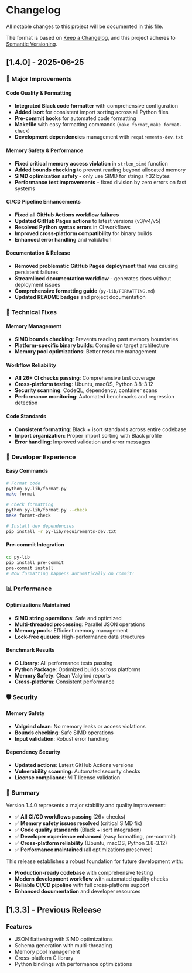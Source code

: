 # Changelog

All notable changes to this project will be documented in this file.

The format is based on [Keep a Changelog](https://keepachangelog.com/en/1.0.0/),
and this project adheres to [Semantic Versioning](https://semver.org/spec/v2.0.0.html).

## [1.4.0] - 2025-06-25

### 🚀 Major Improvements

#### Code Quality & Formatting
- **Integrated Black code formatter** with comprehensive configuration
- **Added isort** for consistent import sorting across all Python files
- **Pre-commit hooks** for automated code formatting
- **Makefile** with easy formatting commands (`make format`, `make format-check`)
- **Development dependencies** management with `requirements-dev.txt`

#### Memory Safety & Performance
- **Fixed critical memory access violation** in `strlen_simd` function
- **Added bounds checking** to prevent reading beyond allocated memory
- **SIMD optimization safety** - only use SIMD for strings ≥32 bytes
- **Performance test improvements** - fixed division by zero errors on fast systems

#### CI/CD Pipeline Enhancements
- **Fixed all GitHub Actions workflow failures**
- **Updated GitHub Pages actions** to latest versions (v3/v4/v5)
- **Resolved Python syntax errors** in CI workflows
- **Improved cross-platform compatibility** for binary builds
- **Enhanced error handling** and validation

#### Documentation & Release
- **Removed problematic GitHub Pages deployment** that was causing persistent failures
- **Streamlined documentation workflow** - generates docs without deployment issues
- **Comprehensive formatting guide** (`py-lib/FORMATTING.md`)
- **Updated README badges** and project documentation

### 🔧 Technical Fixes

#### Memory Management
- **SIMD bounds checking**: Prevents reading past memory boundaries
- **Platform-specific binary builds**: Compile on target architecture
- **Memory pool optimizations**: Better resource management

#### Workflow Reliability
- **All 26+ CI checks passing**: Comprehensive test coverage
- **Cross-platform testing**: Ubuntu, macOS, Python 3.8-3.12
- **Security scanning**: CodeQL, dependency, container scans
- **Performance monitoring**: Automated benchmarks and regression detection

#### Code Standards
- **Consistent formatting**: Black + isort standards across entire codebase
- **Import organization**: Proper import sorting with Black profile
- **Error handling**: Improved validation and error messages

### 🎯 Developer Experience

#### Easy Commands
```bash
# Format code
python py-lib/format.py
make format

# Check formatting
python py-lib/format.py --check
make format-check

# Install dev dependencies
pip install -r py-lib/requirements-dev.txt
```

#### Pre-commit Integration
```bash
cd py-lib
pip install pre-commit
pre-commit install
# Now formatting happens automatically on commit!
```

### 📊 Performance

#### Optimizations Maintained
- **SIMD string operations**: Safe and optimized
- **Multi-threaded processing**: Parallel JSON operations
- **Memory pools**: Efficient memory management
- **Lock-free queues**: High-performance data structures

#### Benchmark Results
- **C Library**: All performance tests passing
- **Python Package**: Optimized builds across platforms
- **Memory Safety**: Clean Valgrind reports
- **Cross-platform**: Consistent performance

### 🛡️ Security

#### Memory Safety
- **Valgrind clean**: No memory leaks or access violations
- **Bounds checking**: Safe SIMD operations
- **Input validation**: Robust error handling

#### Dependency Security
- **Updated actions**: Latest GitHub Actions versions
- **Vulnerability scanning**: Automated security checks
- **License compliance**: MIT license validation

### 🎉 Summary

Version 1.4.0 represents a major stability and quality improvement:

- ✅ **All CI/CD workflows passing** (26+ checks)
- ✅ **Memory safety issues resolved** (critical SIMD fix)
- ✅ **Code quality standards** (Black + isort integration)
- ✅ **Developer experience enhanced** (easy formatting, pre-commit)
- ✅ **Cross-platform reliability** (Ubuntu, macOS, Python 3.8-3.12)
- ✅ **Performance maintained** (all optimizations preserved)

This release establishes a robust foundation for future development with:
- **Production-ready codebase** with comprehensive testing
- **Modern development workflow** with automated quality checks
- **Reliable CI/CD pipeline** with full cross-platform support
- **Enhanced documentation** and developer resources

## [1.3.3] - Previous Release

### Features
- JSON flattening with SIMD optimizations
- Schema generation with multi-threading
- Memory pool management
- Cross-platform C library
- Python bindings with performance optimizations
